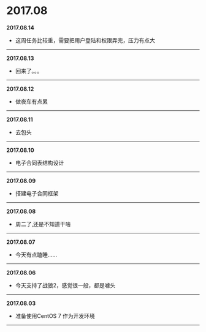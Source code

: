 # 2017.08

**2017.08.14**
*   这周任务比较重，需要把用户登陆和权限弄完，压力有点大
---

**2017.08.13**
*   回来了。。。
---

**2017.08.12**
*   做夜车有点累
---

**2017.08.11**
*   去包头
---

**2017.08.10**
*	电子合同表结构设计
---

**2017.08.09**
*	搭建电子合同框架
---

**2017.08.08**
*	周二了,还是不知道干啥
---

**2017.08.07**
*	今天有点瞌睡......
---

**2017.08.06**
*	今天支持了战狼2，感觉很一般，都是噱头
---

**2017.08.03**
*	准备使用CentOS 7 作为开发环境
---

